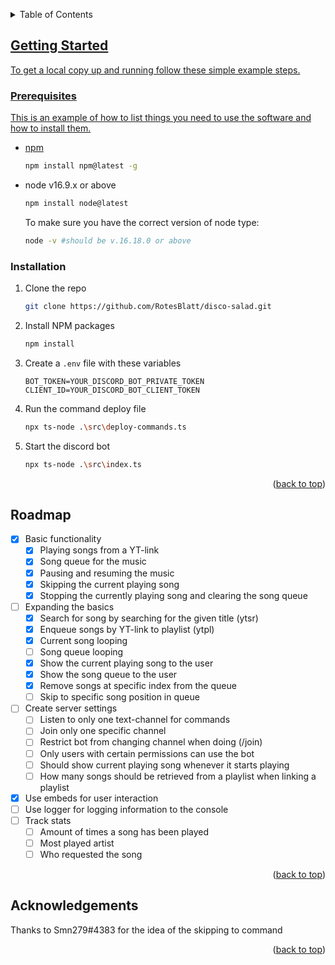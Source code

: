 <a name="readme-top"></a>

<!-- TABLE OF CONTENTS -->
<details>
  <summary>Table of Contents</summary>
  <ol>
    <li>
      <a href="#getting-started">Getting Started</a>
      <ul>
        <li><a href="#prerequisites">Prerequisites</a></li>
        <li><a href="#installation">Installation</a></li>
      </ul>
    </li>
    <li><a href="#roadmap">Roadmap</a></li>
    <li><a href="#acknowledgments">Acknowledgements</a</li>
  </ol>
</details>

<!-- GETTING STARTED -->
## Getting Started

To get a local copy up and running follow these simple example steps.

### Prerequisites

This is an example of how to list things you need to use the software and how to install them.
* npm
  ```sh
  npm install npm@latest -g
  ```
* node v16.9.x or above
    ```sh
    npm install node@latest
    ```
    To make sure you have the correct version of node type:
    ```sh
    node -v #should be v.16.18.0 or above
    ```

### Installation

1. Clone the repo
    ```sh
    git clone https://github.com/RotesBlatt/disco-salad.git
    ```
2. Install NPM packages
    ```sh
    npm install
    ```
3. Create a `.env` file with these variables
    ```env
    BOT_TOKEN=YOUR_DISCORD_BOT_PRIVATE_TOKEN
    CLIENT_ID=YOUR_DISCORD_BOT_CLIENT_TOKEN
    ```
4. Run the command deploy file
    ```sh
    npx ts-node .\src\deploy-commands.ts
    ```
5. Start the discord bot
    ```sh
    npx ts-node .\src\index.ts
    ```
<p align="right">(<a href="#readme-top">back to top</a>)</p>


<!-- Roadmap -->
## Roadmap
- [x] Basic functionality
    - [x] Playing songs from a YT-link
    - [x] Song queue for the music 
    - [x] Pausing and resuming the music
    - [x] Skipping the current playing song
    - [x] Stopping the currently playing song and clearing the song queue
- [ ] Expanding the basics
    - [x] Search for song by searching for the given title (ytsr)
    - [x] Enqueue songs by YT-link to playlist (ytpl)
    - [x] Current song looping
    - [ ] Song queue looping
    - [x] Show the current playing song to the user
    - [x] Show the song queue to the user
    - [x] Remove songs at specific index from the queue
    - [ ] Skip to specific song position in queue
- [ ] Create server settings
  - [ ] Listen to only one text-channel for commands
  - [ ] Join only one specific channel
  - [ ] Restrict bot from changing channel when doing (/join)
  - [ ] Only users with certain permissions can use the bot
  - [ ] Should show current playing song whenever it starts playing
  - [ ] How many songs should be retrieved from a playlist when linking a playlist
- [x] Use embeds for user interaction
- [ ] Use logger for logging information to the console
- [ ] Track stats
    - [ ] Amount of times a song has been played
    - [ ] Most played artist
    - [ ] Who requested the song
<p align="right">(<a href="#readme-top">back to top</a>)</p>

<!-- Acknowledgements -->
## Acknowledgements
Thanks to Smn279#4383 for the idea of the skipping to command
<p align="right">(<a href="#readme-top">back to top</a>)</p>